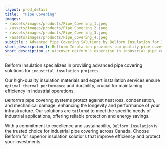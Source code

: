 ```yaml
---
layout: prod_detail
title:  "Pipe Covering"
images:
- /assets/images/products/Pipe_Covering_1.jpeg
- /assets/images/products/Pipe_Covering_2.jpeg 
- /assets/images/products/Pipe_Covering_3.jpeg 
- /assets/images/products/Pipe_Covering_4.jpeg 
subtitle : Advanced Pipe Covering Solutions by Belform Insulation for Industrial Insulation Projects
short_description_1: Belform Insulation provides top-quality pipe covering solutions for industrial projects, ensuring superior thermal performance and durability.
short_description_2: Discover Belform’s expertise in industrial pipe covering for enhanced efficiency and protection.
---
```


Belform Insulation specializes in providing advanced pipe covering solutions for `industrial insulation projects`. 

Our high-quality insulation materials and expert installation services ensure `optimal thermal performance` and durability, crucial for maintaining efficiency in industrial operations. 

Belform’s pipe covering systems protect against heat loss, condensation, and mechanical damage, enhancing the longevity and performance of your infrastructure. Our solutions are `tailored` to meet the specific needs of industrial applications, offering reliable protection and energy savings. 

With a commitment to excellence and sustainability, `Belform Insulation` is the trusted choice for industrial pipe covering across Canada. Choose Belform for superior insulation solutions that improve efficiency and protect your investments.